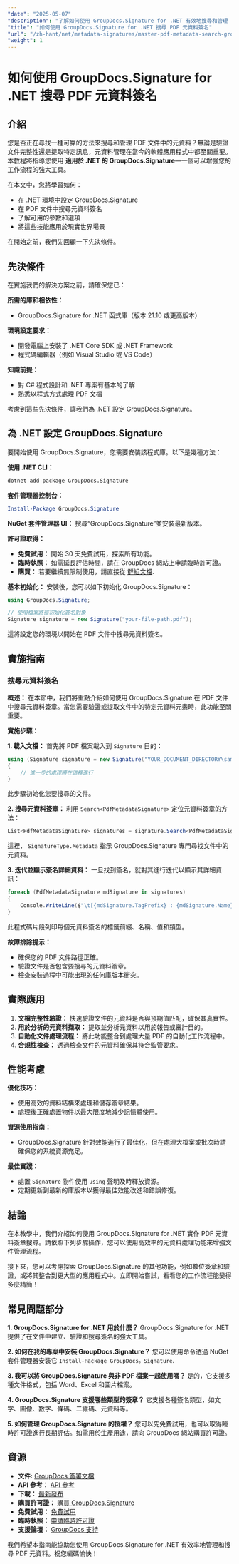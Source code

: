 ```yaml
---
"date": "2025-05-07"
"description": "了解如何使用 GroupDocs.Signature for .NET 有效地搜尋和管理 PDF 文件中的元資料。本指南涵蓋設定、搜尋和實際應用。"
"title": "如何使用 GroupDocs.Signature for .NET 搜尋 PDF 元資料簽名"
"url": "/zh-hant/net/metadata-signatures/master-pdf-metadata-search-groupdocs-signature-dotnet/"
"weight": 1
---
```


# 如何使用 GroupDocs.Signature for .NET 搜尋 PDF 元資料簽名

## 介紹

您是否正在尋找一種可靠的方法來搜尋和管理 PDF 文件中的元資料？無論是驗證文件完整性還是提取特定訊息，元資料管理在當今的軟體應用程式中都至關重要。本教程將指導您使用 **適用於 .NET 的 GroupDocs.Signature**—一個可以增強您的工作流程的強大工具。

在本文中，您將學習如何：
- 在 .NET 環境中設定 GroupDocs.Signature
- 在 PDF 文件中搜尋元資料簽名
- 了解可用的參數和選項
- 將這些技能應用於現實世界場景

在開始之前，我們先回顧一下先決條件。

## 先決條件

在實施我們的解決方案之前，請確保您已：

**所需的庫和相依性：**
- GroupDocs.Signature for .NET 函式庫（版本 21.10 或更高版本）

**環境設定要求：**
- 開發電腦上安裝了 .NET Core SDK 或 .NET Framework
- 程式碼編輯器（例如 Visual Studio 或 VS Code）

**知識前提：**
- 對 C# 程式設計和 .NET 專案有基本的了解
- 熟悉以程式方式處理 PDF 文檔

考慮到這些先決條件，讓我們為 .NET 設定 GroupDocs.Signature。

## 為 .NET 設定 GroupDocs.Signature

要開始使用 GroupDocs.Signature，您需要安裝該程式庫。以下是幾種方法：

**使用 .NET CLI：**
```bash
dotnet add package GroupDocs.Signature
```

**套件管理器控制台：**
```powershell
Install-Package GroupDocs.Signature
```

**NuGet 套件管理器 UI：**
搜尋“GroupDocs.Signature”並安裝最新版本。

**許可證取得：**
- **免費試用：** 開始 30 天免費試用，探索所有功能。
- **臨時執照：** 如需延長評估時間，請在 GroupDocs 網站上申請臨時許可證。
- **購買：** 若要繼續無限制使用，請直接從 [群組文檔](https://purchase。groupdocs.com/buy).

**基本初始化：**
安裝後，您可以如下初始化 GroupDocs.Signature：

```csharp
using GroupDocs.Signature;

// 使用檔案路徑初始化簽名對象
Signature signature = new Signature("your-file-path.pdf");
```

這將設定您的環境以開始在 PDF 文件中搜尋元資料簽名。

## 實施指南

### 搜尋元資料簽名

**概述：**
在本節中，我們將重點介紹如何使用 GroupDocs.Signature 在 PDF 文件中搜尋元資料簽章。當您需要驗證或提取文件中的特定元資料元素時，此功能至關重要。

**實施步驟：**

**1. 載入文檔：**
首先將 PDF 檔案載入到 `Signature` 目的：

```csharp
using (Signature signature = new Signature("YOUR_DOCUMENT_DIRECTORY\sample_signed_metadata.pdf"))
{
    // 進一步的處理將在這裡進行
}
```

此步驟初始化您要搜尋的文件。

**2. 搜尋元資料簽章：**
利用 `Search<PdfMetadataSignature>` 定位元資料簽章的方法：

```csharp
List<PdfMetadataSignature> signatures = signature.Search<PdfMetadataSignature>(SignatureType.Metadata);
```

這裡， `SignatureType.Metadata` 指示 GroupDocs.Signature 專門尋找文件中的元資料。

**3. 迭代並顯示簽名詳細資料：**
一旦找到簽名，就對其進行迭代以顯示其詳細資訊：

```csharp
foreach (PdfMetadataSignature mdSignature in signatures)
{
    Console.WriteLine($"\t[{mdSignature.TagPrefix} : {mdSignature.Name}] = {mdSignature.Value} ({mdSignature.Type})");
}
```

此程式碼片段列印每個元資料簽名的標籤前綴、名稱、值和類型。

**故障排除提示：**
- 確保您的 PDF 文件路徑正確。
- 驗證文件是否包含要搜尋的元資料簽章。
- 檢查安裝過程中可能出現的任何庫版本衝突。

## 實際應用

1. **文檔完整性驗證：** 快速驗證文件的元資料是否與預期值匹配，確保其真實性。
2. **用於分析的元資料擷取：** 提取並分析元資料以用於報告或審計目的。
3. **自動化文件處理流程：** 將此功能整合到處理大量 PDF 的自動化工作流程中。
4. **合規性檢查：** 透過檢查文件的元資料確保其符合監管要求。

## 性能考慮

**優化技巧：**
- 使用高效的資料結構來處理和儲存簽章結果。
- 處理後正確處置物件以最大限度地減少記憶體使用。

**資源使用指南：**
- GroupDocs.Signature 針對效能進行了最佳化，但在處理大檔案或批次時請確保您的系統資源充足。

**最佳實踐：**
- 處置 `Signature` 物件使用 `using` 聲明及時釋放資源。
- 定期更新到最新的庫版本以獲得最佳效能改進和錯誤修復。

## 結論

在本教學中，我們介紹如何使用 GroupDocs.Signature for .NET 實作 PDF 元資料簽章搜尋。請依照下列步驟操作，您可以使用高效率的元資料處理功能來增強文件管理流程。

接下來，您可以考慮探索 GroupDocs.Signature 的其他功能，例如數位簽章和驗證，或將其整合到更大型的應用程式中。立即開始嘗試，看看您的工作流程能變得多麼精簡！

## 常見問題部分

**1. GroupDocs.Signature for .NET 用於什麼？**
GroupDocs.Signature for .NET 提供了在文件中建立、驗證和搜尋簽名的強大工具。

**2. 如何在我的專案中安裝 GroupDocs.Signature？**
您可以使用命令透過 NuGet 套件管理器安裝它 `Install-Package GroupDocs。Signature`.

**3. 我可以將 GroupDocs.Signature 與非 PDF 檔案一起使用嗎？**
是的，它支援多種文件格式，包括 Word、Excel 和圖片檔案。

**4. GroupDocs.Signature 支援哪些類型的簽章？**
它支援各種簽名類型，如文字、圖像、數字、條碼、二維碼、元資料等。

**5. 如何管理 GroupDocs.Signature 的授權？**
您可以先免費試用，也可以取得臨時許可證進行長期評估。如需用於生產用途，請向 GroupDocs 網站購買許可證。

## 資源

- **文件:** [GroupDocs 簽署文檔](https://docs.groupdocs.com/signature/net/)
- **API 參考：** [API 參考](https://reference.groupdocs.com/signature/net/)
- **下載：** [最新發布](https://releases.groupdocs.com/signature/net/)
- **購買許可證：** [購買 GroupDocs.Signature](https://purchase.groupdocs.com/buy)
- **免費試用：** [免費試用](https://releases.groupdocs.com/signature/net/)
- **臨時執照：** [申請臨時許可證](https://purchase.groupdocs.com/temporary-license/)
- **支援論壇：** [GroupDocs 支持](https://forum.groupdocs.com/c/signature/)

我們希望本指南能協助您使用 GroupDocs.Signature for .NET 有效率地管理和搜尋 PDF 元資料。祝您編碼愉快！